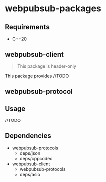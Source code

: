 # webpubsub-packages

## Requirements

- C++20

## webpubsub-client

> This package is header-only

This package provides //TODO

## webpubsub-protocol

## Usage

//TODO


## Dependencies

- webpubsub-protocols
  - deps/json
  - deps/cppcodec
- webpubsub-client
  - webpubsub-protocols
  - deps/asio
